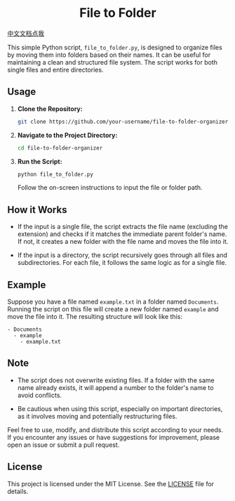 # <center>File to Folder </center>
 [中文文档点我](README_zh_CN.md)

This simple Python script, `file_to_folder.py`, is designed to organize files by moving them into folders based on their names. It can be useful for maintaining a clean and structured file system. The script works for both single files and entire directories.

## Usage

1. **Clone the Repository:**

   ```bash
   git clone https://github.com/your-username/file-to-folder-organizer.git
   ```

2. **Navigate to the Project Directory:**

   ```bash
   cd file-to-folder-organizer
   ```

3. **Run the Script:**

   ```bash
   python file_to_folder.py
   ```

   Follow the on-screen instructions to input the file or folder path.

## How it Works

- If the input is a single file, the script extracts the file name (excluding the extension) and checks if it matches the immediate parent folder's name. If not, it creates a new folder with the file name and moves the file into it.

- If the input is a directory, the script recursively goes through all files and subdirectories. For each file, it follows the same logic as for a single file.

## Example

Suppose you have a file named `example.txt` in a folder named `Documents`. Running the script on this file will create a new folder named `example` and move the file into it. The resulting structure will look like this:

```
- Documents
  - example
    - example.txt
```

## Note

- The script does not overwrite existing files. If a folder with the same name already exists, it will append a number to the folder's name to avoid conflicts.

- Be cautious when using this script, especially on important directories, as it involves moving and potentially restructuring files.

Feel free to use, modify, and distribute this script according to your needs. If you encounter any issues or have suggestions for improvement, please open an issue or submit a pull request.

## License

This project is licensed under the MIT License. See the [LICENSE](LICENSE.txt) file for details.
```
   